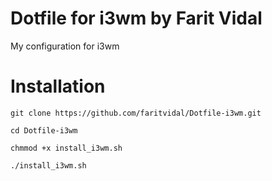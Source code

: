 # Dotfile for i3wm by Farit Vidal
My configuration for i3wm

# Installation
```
git clone https://github.com/faritvidal/Dotfile-i3wm.git

cd Dotfile-i3wm

chmmod +x install_i3wm.sh

./install_i3wm.sh
```
